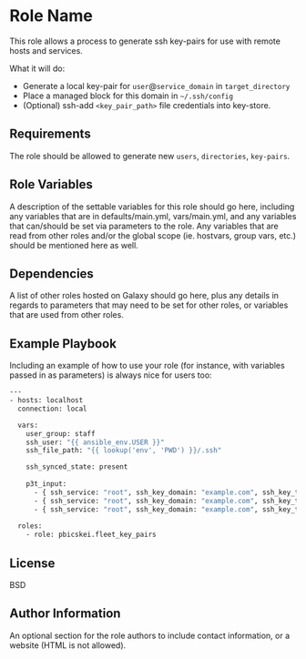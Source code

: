 Role Name
=========

This role allows a process to generate ssh key-pairs for use with remote hosts and services.

What it will do:

* Generate a local key-pair for `user`@`service_domain` in `target_directory`
* Place a managed block for this domain in `~/.ssh/config`
* (Optional) ssh-add `<key_pair_path>` file credentials into key-store.

Requirements
------------

The role should be allowed to generate new `users`, `directories`, `key-pairs`.

Role Variables
--------------

A description of the settable variables for this role should go here, including any variables that are in defaults/main.yml, vars/main.yml, and any variables that can/should be set via parameters to the role. Any variables that are read from other roles and/or the global scope (ie. hostvars, group vars, etc.) should be mentioned here as well.

Dependencies
------------

A list of other roles hosted on Galaxy should go here, plus any details in regards to parameters that may need to be set for other roles, or variables that are used from other roles.

Example Playbook
----------------

Including an example of how to use your role (for instance, with variables passed in as parameters) is always nice for users too:

```bash
---
- hosts: localhost
  connection: local

  vars:
    user_group: staff
    ssh_user: "{{ ansible_env.USER }}"
    ssh_file_path: "{{ lookup('env', 'PWD') }}/.ssh"

    ssh_synced_state: present
    
    p3t_input:
      - { ssh_service: "root", ssh_key_domain: "example.com", ssh_key_type: "rsa", ssh_key_bits: 4096, ssh_key_path: "ansible/local", ssh_passphrase: "", state: "{{ ssh_synced_state }}" }
      - { ssh_service: "root", ssh_key_domain: "example.com", ssh_key_type: "rsa", ssh_key_bits: 4096, ssh_key_path: "ansible/local/user", ssh_passphrase: "", state: "{{ ssh_synced_state }}" }
      - { ssh_service: "root", ssh_key_domain: "example.com", ssh_key_type: "rsa", ssh_key_bits: 4096, ssh_key_path: "ansible/local/service", ssh_passphrase: "", state: "{{ ssh_synced_state }}" }
   
  roles:
    - role: pbicskei.fleet_key_pairs
```

License
-------

BSD

Author Information
------------------

An optional section for the role authors to include contact information, or a website (HTML is not allowed).
